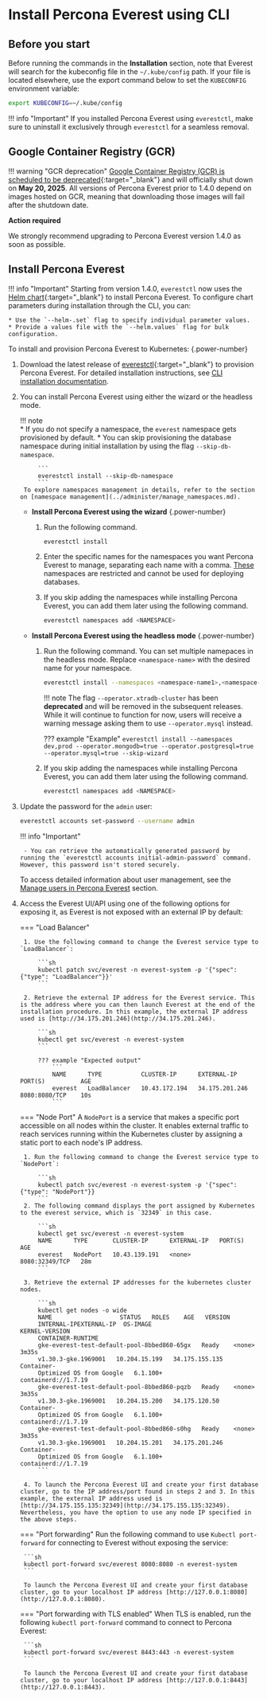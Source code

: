 # Install Percona Everest using CLI

## Before you start

Before running the commands in the **Installation** section, note that Everest will search for the kubeconfig file in the `~/.kube/config` path. If your file is located elsewhere, use the export command below to set the `KUBECONFIG` environment variable: 
    
```sh
export KUBECONFIG=~/.kube/config
```

!!! info "Important"
    If you installed Percona Everest using `everestctl`, make sure to uninstall it exclusively through `everestctl` for a seamless removal.

## Google Container Registry (GCR)

!!! warning "GCR deprecation"
    [Google Container Registry (GCR) is scheduled to be deprecated](https://cloud.google.com/artifact-registry/docs/transition/prepare-gcr-shutdown){:target="_blank"} and will officially shut down on **May 20, 2025**. All versions of Percona Everest prior to 1.4.0 depend on images hosted on GCR, meaning that downloading those images will fail after the shutdown date.

**Action required**

We strongly recommend upgrading to Percona Everest version 1.4.0 as soon as possible.

## Install Percona Everest

!!! info "Important"
    Starting from version 1.4.0, `everestctl` now uses the [Helm chart](https://github.com/percona/percona-helm-charts/tree/main/charts/everest){:target="_blank"} to install Percona Everest. To configure chart parameters during installation through the CLI, you can:

    * Use the `--helm-.set` flag to specify individual parameter values.
    * Provide a values file with the `--helm.values` flag for bulk configuration.

To install and provision Percona Everest to Kubernetes:
{.power-number}

1. Download the latest release of [everestctl](https://github.com/percona/everest/releases/latest){:target="_blank"} to provision Percona Everest. For detailed installation instructions, see [CLI installation documentation](../install/installEverestCLI).

2. You can install Percona Everest using either the wizard or the headless mode.

    !!! note        
        * If you do not specify a namespace, the `everest` namespace gets provisioned by default.
        * You can skip provisioning the database namespace during initial installation by using the flag `--skip-db-namespace`.

            ```
            everestctl install --skip-db-namespace
            ```
        To explore namespaces management in details, refer to the section on [namespace management](../administer/manage_namespaces.md).


    - **Install Percona Everest using the wizard**
        {.power-number}

        1. Run the following command.
            ```sh
            everestctl install
            ```

        2. Enter the specific names for the namespaces you want Percona Everest to manage, separating each name with a comma. [These](../use/multi-namespaces.md#default-namespaces-in-percona-everest) namespaces are restricted and cannot be used for deploying databases.

        3.  If you skip adding the namespaces while installing Percona Everest, you can add them later using the following command.

            ```sh
            everestctl namespaces add <NAMESPACE>
            ``` 

    - **Install Percona Everest using the headless mode**
        {.power-number}

        1. Run the following command. You can set multiple namepaces in the headless mode. Replace `<namespace-name>` with the desired name for your namespace.
            ```sh
            everestctl install --namespaces <namespace-name1>,<namespace-name2> --operator.mongodb=true --operator.postgresql=true --operator.mysql=true --skip-wizard
            ```
            
            !!! note
                The flag `--operator.xtradb-cluster` has been **deprecated** and will be removed in the subsequent releases. While it will continue to function for now,  users will receive a warning message asking them to use `--operator.mysql` instead.


            ??? example "Example"
                ```
                everestctl install --namespaces dev,prod --operator.mongodb=true --operator.postgresql=true --operator.mysql=true --skip-wizard
                ```
        
        2. If you skip adding the namespaces while installing Percona Everest, you can add them later using the following command.

            ```sh
            everestctl namespaces add <NAMESPACE>
            ```


3. Update the password for the `admin` user:

    ```sh
    everestctl accounts set-password --username admin
    ```

    !!! info "Important"

        - You can retrieve the automatically generated password by running the `everestctl accounts initial-admin-password` command. However, this password isn't stored securely.

    To access detailed information about user management, see the [Manage users in Percona Everest](../administer/manage_users.md) section.


4. Access the Everest UI/API using one of the following options for exposing it, as Everest is not exposed with an external IP by default:

    === "Load Balancer"

        1. Use the following command to change the Everest service type to `LoadBalancer`:
                    
            ```sh
            kubectl patch svc/everest -n everest-system -p '{"spec": {"type": "LoadBalancer"}}'
            ```
                    
        2. Retrieve the external IP address for the Everest service. This is the address where you can then launch Everest at the end of the installation procedure. In this example, the external IP address used is [http://34.175.201.246](http://34.175.201.246).
                
            ```sh 
            kubectl get svc/everest -n everest-system
            ```
                    
            ??? example "Expected output"
                ```
                NAME      TYPE           CLUSTER-IP      EXTERNAL-IP     PORT(S)          AGE
                everest   LoadBalancer   10.43.172.194   34.175.201.246       8080:8080/TCP    10s
                ```


    === "Node Port"
        A `NodePort` is a service that makes a specific port accessible on all nodes within the cluster. It enables external traffic to reach services running within the Kubernetes cluster by assigning a static port to each node's IP address.

        1. Run the following command to change the Everest service type to `NodePort`:

            ```sh
            kubectl patch svc/everest -n everest-system -p '{"spec": {"type": "NodePort"}}
            ```
        2. The following command displays the port assigned by Kubernetes to the everest service, which is `32349` in this case.

            ```sh
            kubectl get svc/everest -n everest-system
            NAME      TYPE       CLUSTER-IP      EXTERNAL-IP   PORT(S)          AGE
            everest   NodePort   10.43.139.191   <none>        8080:32349/TCP   28m
            ```

        3. Retrieve the external IP addresses for the kubernetes cluster nodes.

            ```sh
            kubectl get nodes -o wide
            NAME                   STATUS   ROLES    AGE   VERSION             
            INTERNAL-IPEXTERNAL-IP  OS-IMAGE                        KERNEL-VERSION   
            CONTAINER-RUNTIME
            gke-everest-test-default-pool-8bbed860-65gx   Ready    <none>   3m35s   
            v1.30.3-gke.1969001   10.204.15.199   34.175.155.135   Container- 
            Optimized OS from Google   6.1.100+         containerd://1.7.19
            gke-everest-test-default-pool-8bbed860-pqzb   Ready    <none>   3m35s   
            v1.30.3-gke.1969001   10.204.15.200   34.175.120.50    Container- 
            Optimized OS from Google   6.1.100+         containerd://1.7.19
            gke-everest-test-default-pool-8bbed860-s0hg   Ready    <none>   3m35s   
            v1.30.3-gke.1969001   10.204.15.201   34.175.201.246   Container- 
            Optimized OS from Google   6.1.100+         containerd://1.7.19
            ```
        
        4. To launch the Percona Everest UI and create your first database cluster, go to the IP address/port found in steps 2 and 3. In this example, the external IP address used is [http://34.175.155.135:32349](http://34.175.155.135:32349). Nevertheless, you have the option to use any node IP specified in the above steps.

    === "Port forwarding"
        Run the following command to use `Kubectl port-forward` for connecting to Everest without exposing the service:
                
        ```sh
        kubectl port-forward svc/everest 8080:8080 -n everest-system
        ``` 

        To launch the Percona Everest UI and create your first database cluster, go to your localhost IP address [http://127.0.0.1:8080](http://127.0.0.1:8080).

    === "Port forwarding with TLS enabled"
        When TLS is enabled, run the following `kubectl port-forward` command to connect to Percona Everest:
                
        ```sh
        kubectl port-forward svc/everest 8443:443 -n everest-system
        ``` 

        To launch the Percona Everest UI and create your first database cluster, go to your localhost IP address [http://127.0.0.1:8443](http://127.0.0.1:8443).
